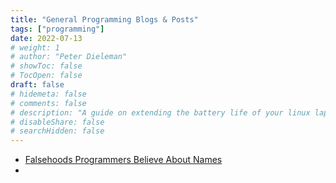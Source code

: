 ```yaml
---
title: "General Programming Blogs & Posts"
tags: ["programming"]
date: 2022-07-13
# weight: 1
# author: "Peter Dieleman"
# showToc: false
# TocOpen: false
draft: false
# hidemeta: false
# comments: false
# description: "A guide on extending the battery life of your linux laptop"
# disableShare: false
# searchHidden: false
---
```


- [Falsehoods Programmers Believe About Names](https://www.kalzumeus.com/2010/06/17/falsehoods-programmers-believe-about-names/)
- 